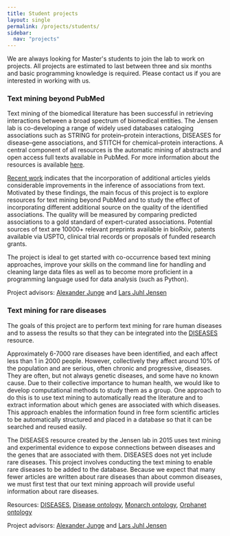 ```yaml
---
title: Student projects
layout: single
permalink: /projects/students/
sidebar:
  nav: "projects"
---
```


We are always looking for Master's students to join the lab to work on projects. All projects are estimated to last between three and six months and basic programming knowledge is required. Please contact us if you are interested in working with us.

### Text mining beyond PubMed

Text mining of the biomedical literature has been successful in retrieving interactions between a broad spectrum of biomedical entities. The Jensen lab is co-developing a range of widely used databases cataloging associations such as STRING for protein–protein interactions, DISEASES for disease–gene associations, and STITCH for chemical–protein interactions. A central component of all resources is the automatic mining of abstracts and open access full texts available in PubMed. For more information about the resources is available [here](/resources/).

[Recent work](https://doi.org/10.1371/journal.pcbi.1005962) indicates that the incorporation of additional articles yields considerable improvements in the inference of associations from text. Motivated by these findings, the main focus of this project is to explore resources for text mining beyond PubMed and to study the effect of incorporating different additional source on the quality of the identified associations. The quality will be measured by comparing predicted associations to a gold standard of expert-curated associations. Potential sources of text are 10000+ relevant preprints available in bioRxiv, patents available via USPTO, clinical trial records or proposals of funded research grants.

The project is ideal to get started with co-occurrence based text mining approaches, improve your skills on the command line for handling and cleaning large data files as well as to become more proficient in a programming language used for data analysis (such as Python).

Project advisors: [Alexander Junge](/people/alexanderjunge/) and [Lars Juhl Jensen](/people/larsjuhljensen/)

### Text mining for rare diseases

The goals of this project are to perform text mining for rare human diseases and to assess the results so that they can be integrated into the [DISEASES](http://diseases.jensenlab.org) resource.

Approximately 6-7000 rare diseases have been identified, and each affect less than 1 in 2000 people.  However, collectively they affect around 10% of the population and are serious, often chronic and progressive, diseases. They are often, but not always genetic diseases, and some have no known cause.  Due to their collective importance to human health, we would like to develop computational methods to study them as a group.  One approach to do this is to use text mining to automatically read the literature and to extract information about which genes are associated with which diseases.  This approach enables the information found in free form scientific articles to be automatically structured and placed in a database so that it can be searched and reused easily.

The DISEASES resource created by the Jensen lab in 2015 uses text mining and experimental evidence to expose connections between diseases and the genes that are associated with them. DISEASES does not yet include rare diseases. This project involves conducting the text mining to enable rare diseases to be added to the database. Because we expect that many fewer articles are written about rare diseases than about common diseases, we must first test that our text mining approach will provide useful information about rare diseases.

Resources:
[DISEASES](http://diseases.jensenlab.org),
[Disease ontology](http://disease-ontology.org/),
[Monarch ontology](https://monarchinitiative.org/disease),
[Orphanet ontology](https://bioportal.bioontology.org/ontologies/ORDO)


Project advisors: [Alexander Junge](/people/alexanderjunge/) and [Lars Juhl Jensen](/people/larsjuhljensen/)
